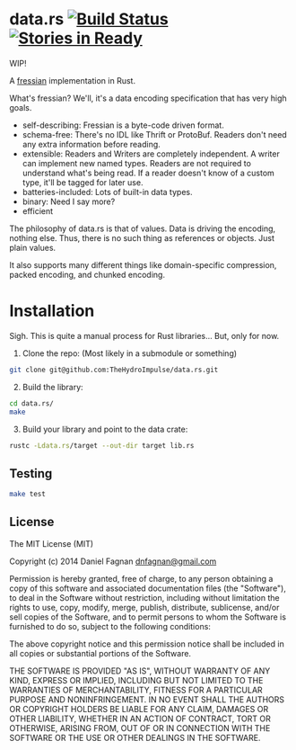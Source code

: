 # data.rs [![Build Status](https://travis-ci.org/thehydroimpulse/data.rs.svg?branch=master)](https://travis-ci.org/thehydroimpulse/data.rs) [![Stories in Ready](https://badge.waffle.io/thehydroimpulse/data.rs.png?label=ready&title=Ready)](https://waffle.io/thehydroimpulse/data.rs) 
WIP!

A [fressian](https://github.com/Datomic/fressian) implementation in Rust.

What's fressian? We'll, it's a data encoding specification that has very high goals.

* self-describing: Fressian is a byte-code driven format.
* schema-free: There's no IDL like Thrift or ProtoBuf. Readers don't need any extra 
               information before reading.
* extensible: Readers and Writers are completely independent. A writer can implement new named
              types. Readers are not required to understand what's being read. If a reader
              doesn't know of a custom type, it'll be tagged for later use.
* batteries-included: Lots of built-in data types.
* binary: Need I say more?
* efficient

The philosophy of data.rs is that of values. Data is driving the encoding, nothing else. Thus,
there is no such thing as references or objects. Just plain values.

It also supports many different things like domain-specific compression, packed encoding, and
chunked encoding.

# Installation

Sigh. This is quite a manual process for Rust libraries... But, only for now.

1. Clone the repo: (Most likely in a submodule or something)

```bash
git clone git@github.com:TheHydroImpulse/data.rs.git
```

2. Build the library:

```bash
cd data.rs/
make
```

3. Build your library and point to the data crate:

```bash
rustc -Ldata.rs/target --out-dir target lib.rs
```

## Testing

```bash
make test
```

## License

The MIT License (MIT)

Copyright (c) 2014 Daniel Fagnan <dnfagnan@gmail.com>

Permission is hereby granted, free of charge, to any person obtaining a copy
of this software and associated documentation files (the "Software"), to deal
in the Software without restriction, including without limitation the rights
to use, copy, modify, merge, publish, distribute, sublicense, and/or sell
copies of the Software, and to permit persons to whom the Software is
furnished to do so, subject to the following conditions:

The above copyright notice and this permission notice shall be included in
all copies or substantial portions of the Software.

THE SOFTWARE IS PROVIDED "AS IS", WITHOUT WARRANTY OF ANY KIND, EXPRESS OR
IMPLIED, INCLUDING BUT NOT LIMITED TO THE WARRANTIES OF MERCHANTABILITY,
FITNESS FOR A PARTICULAR PURPOSE AND NONINFRINGEMENT. IN NO EVENT SHALL THE
AUTHORS OR COPYRIGHT HOLDERS BE LIABLE FOR ANY CLAIM, DAMAGES OR OTHER
LIABILITY, WHETHER IN AN ACTION OF CONTRACT, TORT OR OTHERWISE, ARISING FROM,
OUT OF OR IN CONNECTION WITH THE SOFTWARE OR THE USE OR OTHER DEALINGS IN
THE SOFTWARE.

